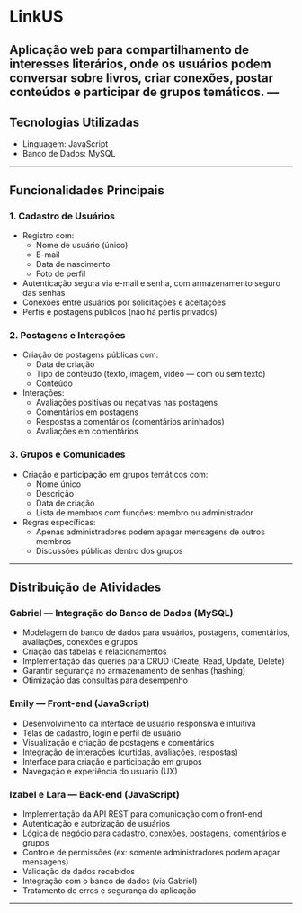 # LinkUS

Aplicação web para compartilhamento de interesses literários, onde os usuários podem conversar sobre livros, criar conexões, postar conteúdos e participar de grupos temáticos. — 
---

## Tecnologias Utilizadas

- Linguagem: JavaScript
- Banco de Dados: MySQL

---

## Funcionalidades Principais

### 1. Cadastro de Usuários
- Registro com:
  - Nome de usuário (único)
  - E-mail
  - Data de nascimento
  - Foto de perfil
- Autenticação segura via e-mail e senha, com armazenamento seguro das senhas
- Conexões entre usuários por solicitações e aceitações
- Perfis e postagens públicos (não há perfis privados)

### 2. Postagens e Interações
- Criação de postagens públicas com:
  - Data de criação
  - Tipo de conteúdo (texto, imagem, vídeo — com ou sem texto)
  - Conteúdo
- Interações:
  - Avaliações positivas ou negativas nas postagens
  - Comentários em postagens
  - Respostas a comentários (comentários aninhados)
  - Avaliações em comentários

### 3. Grupos e Comunidades
- Criação e participação em grupos temáticos com:
  - Nome único
  - Descrição
  - Data de criação
  - Lista de membros com funções: membro ou administrador
- Regras específicas:
  - Apenas administradores podem apagar mensagens de outros membros
  - Discussões públicas dentro dos grupos

---

## Distribuição de Atividades

### Gabriel — Integração do Banco de Dados (MySQL)
- Modelagem do banco de dados para usuários, postagens, comentários, avaliações, conexões e grupos
- Criação das tabelas e relacionamentos
- Implementação das queries para CRUD (Create, Read, Update, Delete)
- Garantir segurança no armazenamento de senhas (hashing)
- Otimização das consultas para desempenho

### Emily — Front-end (JavaScript)
- Desenvolvimento da interface de usuário responsiva e intuitiva
- Telas de cadastro, login e perfil de usuário
- Visualização e criação de postagens e comentários
- Integração de interações (curtidas, avaliações, respostas)
- Interface para criação e participação em grupos
- Navegação e experiência do usuário (UX)

### Izabel e Lara — Back-end (JavaScript)
- Implementação da API REST para comunicação com o front-end
- Autenticação e autorização de usuários
- Lógica de negócio para cadastro, conexões, postagens, comentários e grupos
- Controle de permissões (ex: somente administradores podem apagar mensagens)
- Validação de dados recebidos
- Integração com o banco de dados (via Gabriel)
- Tratamento de erros e segurança da aplicação

---
